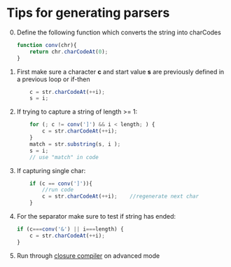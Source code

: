 Tips for generating parsers
===========================

0. Define the following function which converts the string into charCodes
	```js
	function conv(chr){
		return chr.charCodeAt(0);
	}
	```

1. First make sure a character **c** and start value **s** are previously defined in a previous loop or if-then
	```js
		c = str.charCodeAt(++i);
		s = i;
	```

2. If trying to capture a string of length >= 1:
	```js
		for (; c != conv(']') && i < length; ) {
			c = str.charCodeAt(++i);
		}
		match = str.substring(s, i );
		s = i;
		// use "match" in code
	
	```

2. If capturing single char:
	```js
		if (c == conv(']')){
			//run code
			c = str.charCodeAt(++i);	//regenerate next char
		}    
	```

3. For the separator make sure to test if string has ended:
	```js
	if (c===conv('&') || i===length) {
		c = str.charCodeAt(++i);
	}
	```

4. Run through [closure compiler](http://closure-compiler.appspot.com/home) on advanced mode
